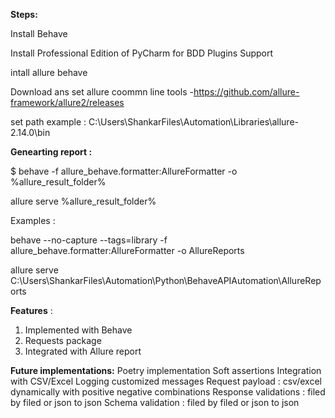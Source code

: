 **Steps:**

Install Behave

Install Professional Edition of PyCharm for BDD Plugins Support

intall allure behave 

Download ans set allure coommn line tools -https://github.com/allure-framework/allure2/releases

set path example : C:\Users\ShankarFiles\Automation\Libraries\allure-2.14.0\bin

**Genearting report :**

$ behave -f allure_behave.formatter:AllureFormatter -o %allure_result_folder% 

allure serve %allure_result_folder%

Examples :

behave --no-capture --tags=library -f allure_behave.formatter:AllureFormatter -o AllureReports

allure serve C:\Users\ShankarFiles\Automation\Python\BehaveAPIAutomation\AllureReports

**Features** :

1. Implemented with Behave 
2. Requests package 
3. Integrated with Allure report

**Future implementations:**
Poetry implementation
Soft assertions
Integration with CSV/Excel
Logging customized messages
Request payload : csv/excel dynamically with positive negative combinations
Response validations : filed by filed or json to json
Schema validation :  filed by filed or json to json


